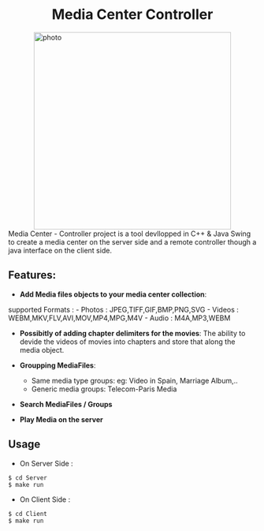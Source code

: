 <h1 style="text-align:center"> Media Center Controller </h1>
<img style="display: block; margin: auto;" alt="photo"  width="400" src="./images/remotecontroller.png">
Media Center - Controller project is a tool devllopped in C++ & Java Swing to create a media center on the server side and a  remote controller  though a java  interface on the client side.

## Features: 
- **Add Media files objects to your media center collection**:

supported Formats : 
    - Photos : JPEG,TIFF,GIF,BMP,PNG,SVG
    - Videos : WEBM,MKV,FLV,AVI,MOV,MP4,MPG,M4V
    - Audio  : M4A,MP3,WEBM

- **Possibitly of  adding chapter delimiters for the movies**: The ability to devide the videos of movies  into chapters and store that along the media object.

- **Groupping MediaFiles**: 
    - Same media type groups: eg: Video in Spain, Marriage Album,.. 
    - Generic media groups: Telecom-Paris Media

- **Search MediaFiles / Groups**
- **Play Media on the server** 


## Usage
- On  Server Side : 
```console
$ cd Server 
$ make run
```
- On  Client Side : 

```console
$ cd Client 
$ make run
```




